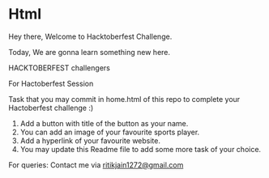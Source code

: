 # Html
Hey there, Welcome to Hacktoberfest Challenge.

Today, We are gonna learn something new here.

HACKTOBERFEST challengers

For Hactoberfest Session

Task that you may commit in home.html of this repo to complete your Hactoberfest challenge :)

1. Add a button with title of the button as your name.
2. You can add an image of your favourite sports player.
3. Add a hyperlink of your favourite website.
4. You may update this Readme file to add some more task of your choice.

For queries: Contact me via ritikjain1272@gmail.com
